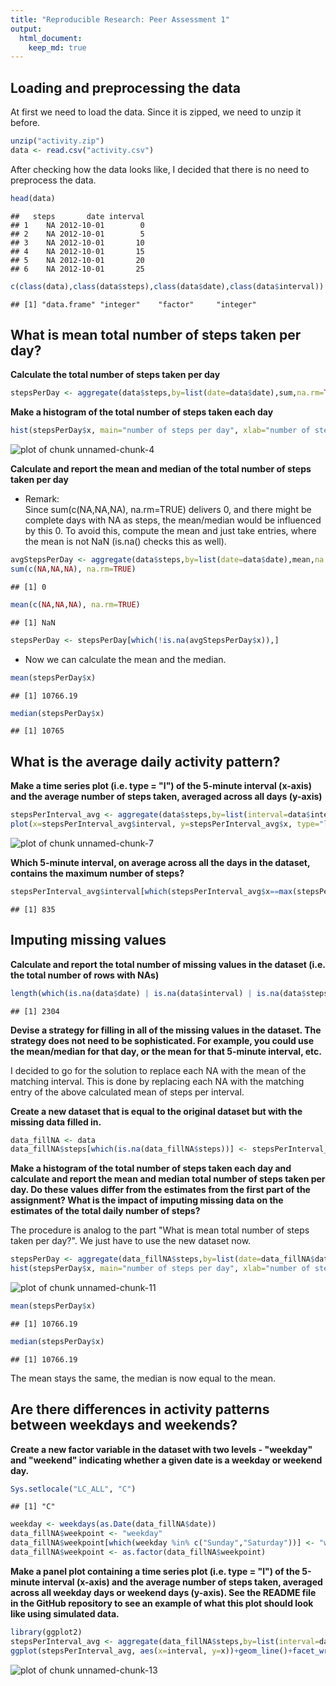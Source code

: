 ```yaml
---
title: "Reproducible Research: Peer Assessment 1"
output: 
  html_document:
    keep_md: true
---
```



## Loading and preprocessing the data
At first we need to load the data. Since it is zipped, we need to unzip it before.


```r
unzip("activity.zip")
data <- read.csv("activity.csv")
```
After checking how the data looks like, I decided that there is no need to preprocess the data.


```r
head(data)
```

```
##   steps       date interval
## 1    NA 2012-10-01        0
## 2    NA 2012-10-01        5
## 3    NA 2012-10-01       10
## 4    NA 2012-10-01       15
## 5    NA 2012-10-01       20
## 6    NA 2012-10-01       25
```

```r
c(class(data),class(data$steps),class(data$date),class(data$interval))
```

```
## [1] "data.frame" "integer"    "factor"     "integer"
```
## What is mean total number of steps taken per day?  

**Calculate the total number of steps taken per day**

```r
stepsPerDay <- aggregate(data$steps,by=list(date=data$date),sum,na.rm=TRUE)
```

**Make a histogram of the total number of steps taken each day**  

```r
hist(stepsPerDay$x, main="number of steps per day", xlab="number of steps")
```

![plot of chunk unnamed-chunk-4](figure/unnamed-chunk-4-1.png) 

**Calculate and report the mean and median of the total number of steps taken per day** 

* Remark:  
Since sum(c(NA,NA,NA), na.rm=TRUE) delivers 0, and there might be complete days with NA as steps, the mean/median would be influenced by this 0. To avoid this, compute the mean and just take entries, where the mean is not NaN (is.na() checks this as well).

```r
avgStepsPerDay <- aggregate(data$steps,by=list(date=data$date),mean,na.rm=TRUE)
sum(c(NA,NA,NA), na.rm=TRUE)
```

```
## [1] 0
```

```r
mean(c(NA,NA,NA), na.rm=TRUE)
```

```
## [1] NaN
```

```r
stepsPerDay <- stepsPerDay[which(!is.na(avgStepsPerDay$x)),]
```

* Now we can calculate the mean and the median.

```r
mean(stepsPerDay$x)
```

```
## [1] 10766.19
```

```r
median(stepsPerDay$x)
```

```
## [1] 10765
```


## What is the average daily activity pattern?

**Make a time series plot (i.e. type = "l") of the 5-minute interval (x-axis) and the average number of steps taken, averaged across all days (y-axis)**

```r
stepsPerInterval_avg <- aggregate(data$steps,by=list(interval=data$interval),mean,na.rm=TRUE)
plot(x=stepsPerInterval_avg$interval, y=stepsPerInterval_avg$x, type="l", main="steps per interval", xlab="interval",ylab="avg steps")
```

![plot of chunk unnamed-chunk-7](figure/unnamed-chunk-7-1.png) 

**Which 5-minute interval, on average across all the days in the dataset, contains the maximum number of steps?**

```r
stepsPerInterval_avg$interval[which(stepsPerInterval_avg$x==max(stepsPerInterval_avg$x))]
```

```
## [1] 835
```

## Imputing missing values
**Calculate and report the total number of missing values in the dataset (i.e. the total number of rows with NAs)**

```r
length(which(is.na(data$date) | is.na(data$interval) | is.na(data$steps)))
```

```
## [1] 2304
```

**Devise a strategy for filling in all of the missing values in the dataset. The strategy does not need to be sophisticated. For example, you could use the mean/median for that day, or the mean for that 5-minute interval, etc.**

I decided to go for the solution to replace each NA with the mean of the matching interval. This is done by replacing each NA with the matching entry of the above calculated mean of steps per interval.


**Create a new dataset that is equal to the original dataset but with the missing data filled in.**


```r
data_fillNA <- data
data_fillNA$steps[which(is.na(data_fillNA$steps))] <- stepsPerInterval_avg$x[match(data$interval[which(is.na(data$steps))], stepsPerInterval_avg$interval)]
```

**Make a histogram of the total number of steps taken each day and calculate and report the mean and median total number of steps taken per day. Do these values differ from the estimates from the first part of the assignment? What is the impact of imputing missing data on the estimates of the total daily number of steps?**

The procedure is analog to the part "What is mean total number of steps taken per day?". We just have to use the new dataset now.


```r
stepsPerDay <- aggregate(data_fillNA$steps,by=list(date=data_fillNA$date),sum,na.rm=TRUE)
hist(stepsPerDay$x, main="number of steps per day", xlab="number of steps")
```

![plot of chunk unnamed-chunk-11](figure/unnamed-chunk-11-1.png) 

```r
mean(stepsPerDay$x)
```

```
## [1] 10766.19
```

```r
median(stepsPerDay$x)
```

```
## [1] 10766.19
```

The mean stays the same, the median is now equal to the mean. 

## Are there differences in activity patterns between weekdays and weekends?
**Create a new factor variable in the dataset with two levels - "weekday" and   "weekend" indicating whether a given date is a weekday or weekend day.**

```r
Sys.setlocale("LC_ALL", "C")
```

```
## [1] "C"
```

```r
weekday <- weekdays(as.Date(data_fillNA$date))
data_fillNA$weekpoint <- "weekday"
data_fillNA$weekpoint[which(weekday %in% c("Sunday","Saturday"))] <- "weekend"
data_fillNA$weekpoint <- as.factor(data_fillNA$weekpoint)
```

**Make a panel plot containing a time series plot (i.e. type = "l") of the 5-minute interval (x-axis) and the average number of steps taken, averaged across all weekday days or weekend days (y-axis). See the README file in the GitHub repository to see an example of what this plot should look like using simulated data.**

```r
library(ggplot2)
stepsPerInterval_avg <- aggregate(data_fillNA$steps,by=list(interval=data_fillNA$interval, weekpoint=data_fillNA$weekpoint),mean,na.rm=TRUE)
ggplot(stepsPerInterval_avg, aes(x=interval, y=x))+geom_line()+facet_wrap(~weekpoint,nrow=2)
```

![plot of chunk unnamed-chunk-13](figure/unnamed-chunk-13-1.png) 
